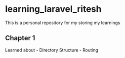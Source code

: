 # learning_laravel_ritesh
This is a personal repository for my storing my learnings

## Chapter 1
Learned about
    - Directory Structure
    - Routing
